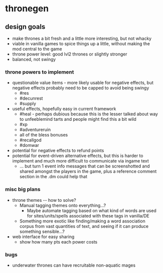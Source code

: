 # thronegen

## design goals
* make thrones a bit fresh and a little more interesting, but not whacky
* viable in vanilla games to spice things up a little, without making the mod central to the game
* throne power level: good lvl2 thrones or slightly stronger
* balanced, not swingy

### throne powers to implement
* questionable value items - more likely usable for negative effects, but negative effects probably need to be capped to avoid being swingy
  * #res
  * #decunrest
  * #supply
* useful effects, hopefully easy in current framework
  * #heal - perhaps dubious because this is the lesser talked about way to unfeeblemind tarts and people might find this a bit wild
  * #xp
  * #adventureruin
  * all of the bless bonuses
  * #recallgod
  * #domwar
* potential for negative effects to refund points
* potential for event-driven alternative effects, but this is harder to implement and much more difficult to communicate via ingame text
  * ... but turn 1 event info messages that can be screenshotted and shared amongst the players in the game, plus a reference comment section in the .dm could help that



### misc big plans
* throne themes -- how to solve?
  * Manual tagging themes onto everything...?
    * Maybe automate tagging based on what kind of words are used for sites/units/spells associated with these tags in vanilla/DE
  * Something more exotic like finding/making a word association corpus from vast quantities of text, and seeing if it can produce something sensible...?
* web interface for easy sharing
  * show how many pts each power costs

### bugs
* underwater thrones can have recruitable non-aquatic mages
